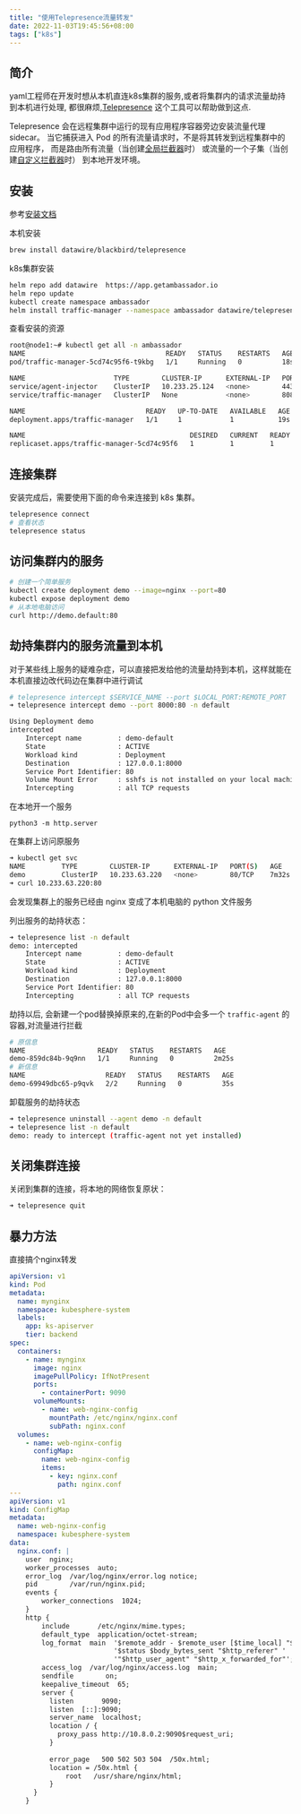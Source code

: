 ```yaml
---
title: "使用Telepresence流量转发"
date: 2022-11-03T19:45:56+08:00
tags: ["k8s"]
---
```


## 简介

yaml工程师在开发时想从本机直连k8s集群的服务,或者将集群内的请求流量劫持到本机进行处理, 都很麻烦,[Telepresence](https://www.telepresence.io/) 这个工具可以帮助做到这点.

Telepresence 会在远程集群中运行的现有应用程序容器旁边安装流量代理 sidecar。 当它捕获进入 Pod 的所有流量请求时，不是将其转发到远程集群中的应用程序， 而是路由所有流量（当创建[全局拦截器](https://www.getambassador.io/docs/telepresence/latest/concepts/intercepts/#global-intercept)时） 或流量的一个子集（当创建[自定义拦截器](https://www.getambassador.io/docs/telepresence/latest/concepts/intercepts/#personal-intercept)时） 到本地开发环境。

## 安装

参考[安装文档](https://www.telepresence.io/docs/latest/install/)

本机安装

```bash
brew install datawire/blackbird/telepresence
```

k8s集群安装

```bash
helm repo add datawire  https://app.getambassador.io
helm repo update
kubectl create namespace ambassador
helm install traffic-manager --namespace ambassador datawire/telepresence
```

查看安装的资源

```bash
root@node1:~# kubectl get all -n ambassador
NAME                                   READY   STATUS    RESTARTS   AGE
pod/traffic-manager-5cd74c95f6-t9kbg   1/1     Running   0          18s

NAME                      TYPE        CLUSTER-IP      EXTERNAL-IP   PORT(S)              AGE
service/agent-injector    ClusterIP   10.233.25.124   <none>        443/TCP              19s
service/traffic-manager   ClusterIP   None            <none>        8081/TCP,15766/TCP   19s

NAME                              READY   UP-TO-DATE   AVAILABLE   AGE
deployment.apps/traffic-manager   1/1     1            1           19s

NAME                                         DESIRED   CURRENT   READY   AGE
replicaset.apps/traffic-manager-5cd74c95f6   1         1         1       19s
```

## 连接集群

安装完成后，需要使用下面的命令来连接到 k8s 集群。

```bash
telepresence connect
# 查看状态
telepresence status
```

## 访问集群内的服务

```bash
# 创建一个简单服务
kubectl create deployment demo --image=nginx --port=80
kubectl expose deployment demo
# 从本地电脑访问
curl http://demo.default:80
```

## 劫持集群内的服务流量到本机

对于某些线上服务的疑难杂症，可以直接把发给他的流量劫持到本机，这样就能在本机直接边改代码边在集群中进行调试

```bash
# telepresence intercept $SERVICE_NAME --port $LOCAL_PORT:REMOTE_PORT
➜ telepresence intercept demo --port 8000:80 -n default

Using Deployment demo
intercepted
    Intercept name         : demo-default
    State                  : ACTIVE
    Workload kind          : Deployment
    Destination            : 127.0.0.1:8000
    Service Port Identifier: 80
    Volume Mount Error     : sshfs is not installed on your local machine
    Intercepting           : all TCP requests
```

在本地开一个服务

```
python3 -m http.server
```

在集群上访问原服务

```bash
➜ kubectl get svc
NAME         TYPE        CLUSTER-IP      EXTERNAL-IP   PORT(S)   AGE
demo         ClusterIP   10.233.63.220   <none>        80/TCP    7m32s
➜ curl 10.233.63.220:80
```

会发现集群上的服务已经由 nginx 变成了本机电脑的 python 文件服务

列出服务的劫持状态：

```bash
➜ telepresence list -n default
demo: intercepted
    Intercept name         : demo-default
    State                  : ACTIVE
    Workload kind          : Deployment
    Destination            : 127.0.0.1:8000
    Service Port Identifier: 80
    Intercepting           : all TCP requests
```

劫持以后, 会新建一个pod替换掉原来的,在新的Pod中会多一个 `traffic-agent` 的容器,对流量进行拦截

```bash
# 原信息
NAME                  READY   STATUS    RESTARTS   AGE
demo-859dc84b-9q9nn   1/1     Running   0          2m25s
# 新信息
NAME                    READY   STATUS    RESTARTS   AGE
demo-69949dbc65-p9qvk   2/2     Running   0          35s
```

卸载服务的劫持状态

```bash
➜ telepresence uninstall --agent demo -n default
➜ telepresence list -n default
demo: ready to intercept (traffic-agent not yet installed)
```

## 关闭集群连接

关闭到集群的连接，将本地的网络恢复原状：

```bash
➜ telepresence quit
```

## 暴力方法

直接搞个nginx转发

```yaml
apiVersion: v1
kind: Pod
metadata:
  name: mynginx
  namespace: kubesphere-system
  labels:
    app: ks-apiserver
    tier: backend
spec:
  containers:
    - name: mynginx
      image: nginx
      imagePullPolicy: IfNotPresent
      ports:
        - containerPort: 9090
      volumeMounts:
        - name: web-nginx-config
          mountPath: /etc/nginx/nginx.conf
          subPath: nginx.conf
  volumes:
    - name: web-nginx-config
      configMap:
        name: web-nginx-config
        items:
          - key: nginx.conf
            path: nginx.conf
---
apiVersion: v1
kind: ConfigMap
metadata:
  name: web-nginx-config
  namespace: kubesphere-system
data:
  nginx.conf: |
    user  nginx;
    worker_processes  auto;
    error_log  /var/log/nginx/error.log notice;
    pid        /var/run/nginx.pid;
    events {
        worker_connections  1024;
    }
    http {
        include       /etc/nginx/mime.types;
        default_type  application/octet-stream;
        log_format  main  '$remote_addr - $remote_user [$time_local] "$request" '
                          '$status $body_bytes_sent "$http_referer" '
                          '"$http_user_agent" "$http_x_forwarded_for"';
        access_log  /var/log/nginx/access.log  main;
        sendfile        on;
        keepalive_timeout  65;
        server {
          listen       9090;
          listen  [::]:9090;
          server_name  localhost;
          location / {
            proxy_pass http://10.8.0.2:9090$request_uri;
          }
    
          error_page   500 502 503 504  /50x.html;
          location = /50x.html {
              root   /usr/share/nginx/html;
          }
      }
    }
```

